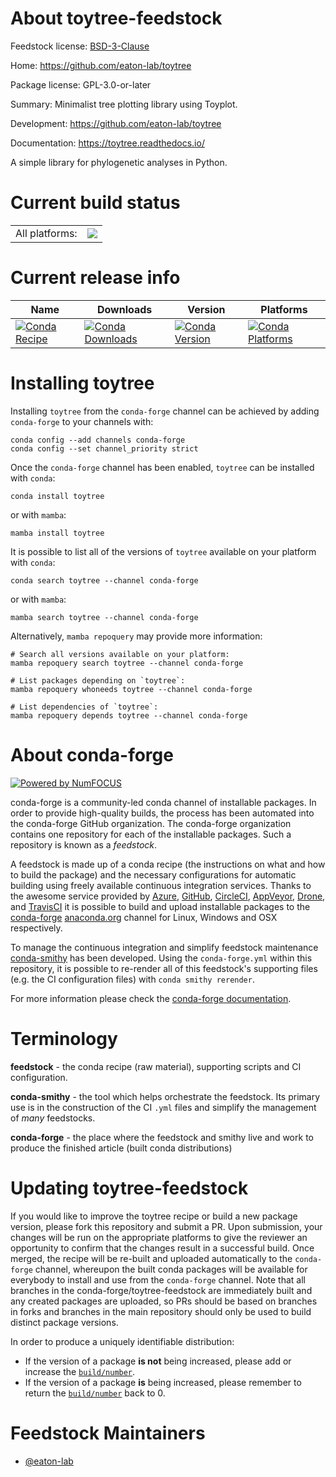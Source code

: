 About toytree-feedstock
=======================

Feedstock license: [BSD-3-Clause](https://github.com/conda-forge/toytree-feedstock/blob/main/LICENSE.txt)

Home: https://github.com/eaton-lab/toytree

Package license: GPL-3.0-or-later

Summary: Minimalist tree plotting library using Toyplot.

Development: https://github.com/eaton-lab/toytree

Documentation: https://toytree.readthedocs.io/

A simple library for phylogenetic analyses in Python.


Current build status
====================


<table><tr><td>All platforms:</td>
    <td>
      <a href="https://dev.azure.com/conda-forge/feedstock-builds/_build/latest?definitionId=9573&branchName=main">
        <img src="https://dev.azure.com/conda-forge/feedstock-builds/_apis/build/status/toytree-feedstock?branchName=main">
      </a>
    </td>
  </tr>
</table>

Current release info
====================

| Name | Downloads | Version | Platforms |
| --- | --- | --- | --- |
| [![Conda Recipe](https://img.shields.io/badge/recipe-toytree-green.svg)](https://anaconda.org/conda-forge/toytree) | [![Conda Downloads](https://img.shields.io/conda/dn/conda-forge/toytree.svg)](https://anaconda.org/conda-forge/toytree) | [![Conda Version](https://img.shields.io/conda/vn/conda-forge/toytree.svg)](https://anaconda.org/conda-forge/toytree) | [![Conda Platforms](https://img.shields.io/conda/pn/conda-forge/toytree.svg)](https://anaconda.org/conda-forge/toytree) |

Installing toytree
==================

Installing `toytree` from the `conda-forge` channel can be achieved by adding `conda-forge` to your channels with:

```
conda config --add channels conda-forge
conda config --set channel_priority strict
```

Once the `conda-forge` channel has been enabled, `toytree` can be installed with `conda`:

```
conda install toytree
```

or with `mamba`:

```
mamba install toytree
```

It is possible to list all of the versions of `toytree` available on your platform with `conda`:

```
conda search toytree --channel conda-forge
```

or with `mamba`:

```
mamba search toytree --channel conda-forge
```

Alternatively, `mamba repoquery` may provide more information:

```
# Search all versions available on your platform:
mamba repoquery search toytree --channel conda-forge

# List packages depending on `toytree`:
mamba repoquery whoneeds toytree --channel conda-forge

# List dependencies of `toytree`:
mamba repoquery depends toytree --channel conda-forge
```


About conda-forge
=================

[![Powered by
NumFOCUS](https://img.shields.io/badge/powered%20by-NumFOCUS-orange.svg?style=flat&colorA=E1523D&colorB=007D8A)](https://numfocus.org)

conda-forge is a community-led conda channel of installable packages.
In order to provide high-quality builds, the process has been automated into the
conda-forge GitHub organization. The conda-forge organization contains one repository
for each of the installable packages. Such a repository is known as a *feedstock*.

A feedstock is made up of a conda recipe (the instructions on what and how to build
the package) and the necessary configurations for automatic building using freely
available continuous integration services. Thanks to the awesome service provided by
[Azure](https://azure.microsoft.com/en-us/services/devops/), [GitHub](https://github.com/),
[CircleCI](https://circleci.com/), [AppVeyor](https://www.appveyor.com/),
[Drone](https://cloud.drone.io/welcome), and [TravisCI](https://travis-ci.com/)
it is possible to build and upload installable packages to the
[conda-forge](https://anaconda.org/conda-forge) [anaconda.org](https://anaconda.org/)
channel for Linux, Windows and OSX respectively.

To manage the continuous integration and simplify feedstock maintenance
[conda-smithy](https://github.com/conda-forge/conda-smithy) has been developed.
Using the ``conda-forge.yml`` within this repository, it is possible to re-render all of
this feedstock's supporting files (e.g. the CI configuration files) with ``conda smithy rerender``.

For more information please check the [conda-forge documentation](https://conda-forge.org/docs/).

Terminology
===========

**feedstock** - the conda recipe (raw material), supporting scripts and CI configuration.

**conda-smithy** - the tool which helps orchestrate the feedstock.
                   Its primary use is in the construction of the CI ``.yml`` files
                   and simplify the management of *many* feedstocks.

**conda-forge** - the place where the feedstock and smithy live and work to
                  produce the finished article (built conda distributions)


Updating toytree-feedstock
==========================

If you would like to improve the toytree recipe or build a new
package version, please fork this repository and submit a PR. Upon submission,
your changes will be run on the appropriate platforms to give the reviewer an
opportunity to confirm that the changes result in a successful build. Once
merged, the recipe will be re-built and uploaded automatically to the
`conda-forge` channel, whereupon the built conda packages will be available for
everybody to install and use from the `conda-forge` channel.
Note that all branches in the conda-forge/toytree-feedstock are
immediately built and any created packages are uploaded, so PRs should be based
on branches in forks and branches in the main repository should only be used to
build distinct package versions.

In order to produce a uniquely identifiable distribution:
 * If the version of a package **is not** being increased, please add or increase
   the [``build/number``](https://docs.conda.io/projects/conda-build/en/latest/resources/define-metadata.html#build-number-and-string).
 * If the version of a package **is** being increased, please remember to return
   the [``build/number``](https://docs.conda.io/projects/conda-build/en/latest/resources/define-metadata.html#build-number-and-string)
   back to 0.

Feedstock Maintainers
=====================

* [@eaton-lab](https://github.com/eaton-lab/)

